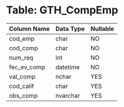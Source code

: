 # Table: GTH_CompEmp

| Column Name | Data Type | Nullable |
|-------------|-----------|----------|
| cod_emp | char | NO |
| cod_comp | char | NO |
| num_req | int | NO |
| fec_ev_comp | datetime | NO |
| val_comp | nchar | YES |
| cod_calif | char | YES |
| obs_comp | nvarchar | YES |
